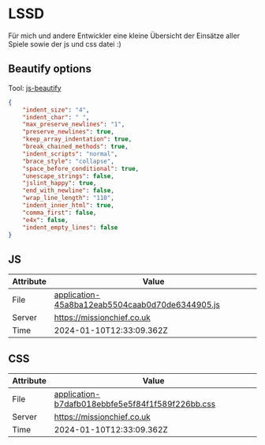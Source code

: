 # LSSD
Für mich und andere Entwickler eine kleine Übersicht der Einsätze aller Spiele sowie der js und css datei :)

<!-- automated -->
## Beautify options
Tool: [js-beautify](https://github.com/beautify-web/js-beautify)
```json
{
    "indent_size": "4",
    "indent_char": " ",
    "max_preserve_newlines": "1",
    "preserve_newlines": true,
    "keep_array_indentation": true,
    "break_chained_methods": true,
    "indent_scripts": "normal",
    "brace_style": "collapse",
    "space_before_conditional": true,
    "unescape_strings": false,
    "jslint_happy": true,
    "end_with_newline": false,
    "wrap_line_length": "110",
    "indent_inner_html": true,
    "comma_first": false,
    "e4x": false,
    "indent_empty_lines": false
}
```

## JS
| Attribute | Value |
| --------- | ----- |
| File      | [application-45a8ba12eab5504caab0d70de6344905.js](https://missionchief.co.uk/assets/application-45a8ba12eab5504caab0d70de6344905.js) |
| Server    | https://missionchief.co.uk |
| Time      | 2024-01-10T12:33:09.362Z |

## CSS
| Attribute | Value |
| --------- | ----- |
| File      | [application-b7dafb018ebbfe5e5f84f1f589f226bb.css](https://missionchief.co.uk/assets/application-b7dafb018ebbfe5e5f84f1f589f226bb.css) |
| Server    | https://missionchief.co.uk |
| Time      | 2024-01-10T12:33:09.362Z |
<!-- /automated -->
